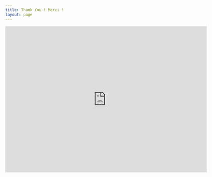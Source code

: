 ```yaml
---
title: Thank You ! Merci !
layout: page
---
```


<iframe src="https://docs.google.com/forms/d/e/1FAIpQLSdfLQAYTNbPWtSp6ozRm8rE9Cci-SW9ufGpMqKEujn9NL0Gjw/viewform?embedded=true" width="640" height="465" frameborder="0" marginheight="0" marginwidth="0">Chargement…</iframe>